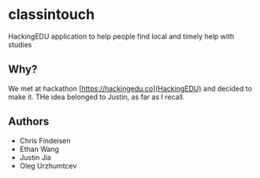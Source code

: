 # classintouch
HackingEDU application to help people find local and timely help with studies

## Why?
We met at hackathon [https://hackingedu.co](HackingEDU) and decided to make it.
THe idea belonged to Justin, as far as I recall.

## Authors
* Chris Findeisen
* Ethan Wang
* Justin Jia
* Oleg Urzhumtcev
